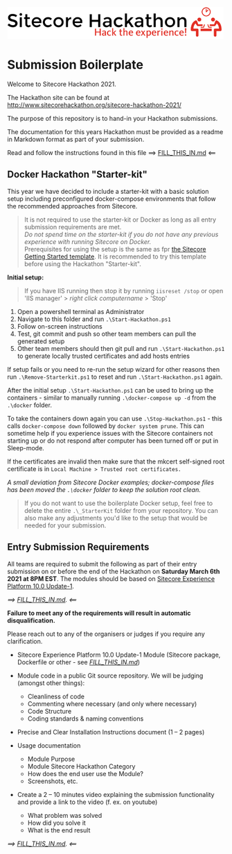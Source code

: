 ![Hackathon Logo](docs/images/hackathon.png?raw=true "Hackathon Logo")

# Submission Boilerplate

Welcome to Sitecore Hackathon 2021.

The Hackathon site can be found at http://www.sitecorehackathon.org/sitecore-hackathon-2021/

The purpose of this repository is to hand-in your Hackathon submissions.

The documentation for this years Hackathon must be provided as a readme in Markdown format as part of your submission.

Read and follow the instructions found in this file ⟹ [FILL_THIS_IN.md](FILL_THIS_IN.md) ⟸

## Docker Hackathon "Starter-kit"

This year we have decided to include a starter-kit with a basic solution setup including preconfigured docker-compose environments that follow the recommended approaches from Sitecore.

> It is not required to use the starter-kit or Docker as long as all entry submission requirements are met.  
> _Do not spend time on the starter-kit if you do not have any previous experience with running Sitecore on Docker._  
> Prerequisites for using the setup is the same as fpr [the Sitecore Getting Started template](https://doc.sitecore.com/developers/100/developer-tools/en/walkthrough--using-the-getting-started-template.html). It is recommended to try this template before using the Hackathon "Starter-kit".

__Initial setup:__
   > If you have IIS running then stop it by running `iisreset /stop` or open 'IIS manager' > _right click computername_ > 'Stop'
1. Open a powershell terminal as Administrator
2. Navigate to this folder and run `.\Start-Hackathon.ps1`
3. Follow on-screen instructions
4. Test, git commit and push so other team members can pull the generated setup
5. Other team members should then git pull and run `.\Start-Hackathon.ps1` to generate locally trusted certificates and add hosts entries

If setup fails or you need to re-run the setup wizard for other reasons then run `.\Remove-Starterkit.ps1` to reset and run `.\Start-Hackathon.ps1` again.

After the initial setup `.\Start-Hackathon.ps1` can be used to bring up the containers - similar to manually running `.\docker-compose up -d` from the `.\docker` folder.

To take the containers down again you can use `.\Stop-Hackathon.ps1` - this calls `docker-compose down` followed by `docker system prune`. This can sometime help if you experience issues with the Sitecore containers not starting up or do not respond after computer has been turned off or put in Sleep-mode.

If the certificates are invalid then make sure that the mkcert self-signed root certificate is in `Local Machine > Trusted root certificates.`

_A small deviation from Sitecore Docker examples; docker-compose files has been moved the `.\docker` folder to keep the solution root clean._

> If you do not want to use the boilerplate Docker setup, feel free to delete the entire `.\_StarterKit` folder from your repository. You can also make any adjustments you'd like to the setup that would be needed for your submission.

## Entry Submission Requirements 

All teams are required to submit the following as part of their entry submission on or before the end of the Hackathon on **Saturday March 6th 2021 at 8PM EST**. The modules should be based on [Sitecore Experience Platform 10.0 Update-1](https://dev.sitecore.net/Downloads/Sitecore_Experience_Platform/100/Sitecore_Experience_Platform_100_Update1.aspx).

_⟹ [FILL_THIS_IN.md](FILL_THIS_IN.md). ⟸_

**Failure to meet any of the requirements will result in automatic disqualification.** 

Please reach out to any of the organisers or judges if you require any clarification.

- Sitecore Experience Platform 10.0 Update-1 Module (Sitecore package, Dockerfile or other - see _[FILL_THIS_IN.md](FILL_THIS_IN.md)_)

- Module code in a public Git source repository. We will be judging (amongst other things):
  - Cleanliness of code
  - Commenting where necessary (and only where necessary)
  - Code Structure
  - Coding standards & naming conventions

- Precise and Clear Installation Instructions document (1 – 2 pages)
- Usage documentation 
  - Module Purpose
  - Module Sitecore Hackathon Category
  - How does the end user use the Module?
  - Screenshots, etc.

- Create a 2 – 10 minutes video explaining the submission functionality and provide a link to the video (f. ex. on youtube)

  - What problem was solved
  - How did you solve it
  - What is the end result

_⟹ [FILL_THIS_IN.md](FILL_THIS_IN.md). ⟸_